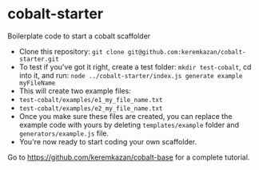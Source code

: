 # cobalt-starter
Boilerplate code to start a cobalt scaffolder

- Clone this repository: `git clone git@github.com:keremkazan/cobalt-starter.git`
- To test if you've got it right, create a test folder: `mkdir test-cobalt`, cd into it, and run: `node ../cobalt-starter/index.js generate example myFileName`
- This will create two example files:
 - `test-cobalt/examples/e1_my_file_name.txt`
 - `test-cobalt/examples/e2_my_file_name.txt`
- Once you make sure these files are created, you can replace the example code with yours by deleting `templates/example` folder and `generators/example.js` file.
- You're now ready to start coding your own scaffolder.

Go to https://github.com/keremkazan/cobalt-base for a complete tutorial.
